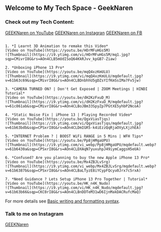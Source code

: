 ## Welcome to My Tech Space - GeekNaren

### Check out my Tech Content:

[GEEKNaren on YouTube](https://www.youtube.com/channel/UC9b5HjeayKls3UqSjTGRYMQ)
[GEEKNaren on Instagran](instagram.com/geeknaren)
[GEEKNaren on FB](https://www.facebook.com/geeknaren)


```Videos

1. *I Learnt 3D Animation to remake this Video*
[Video on YouTube](https://youtu.be/HOrMFuHGs5M)
![Thumbnail](https://i9.ytimg.com/vi/HOrMFuHGs5M/mq1.jpg?sqp=CMivrI8G&rs=AOn4CLB5mUdISoQ64KkRJvv_kpGB7-Ziaw)

2. *Unboxing iPhone 13 Pro*
[Video on YouTube](https://youtu.be/mqQ4xzKmULU)
![Thumbnail](https://i9.ytimg.com/vi/mqQ4xzKmULU/mqdefault.jpg?v=61b63c69&sqp=CMivrI8G&rs=AOn4CLBDnbhhU5gDZsYIfKmSsIMa7Fv5jw)

3. *CAMERA TURNED ON? | Don't Get Exposed | ZOOM Meetings | HINDI Tutorial*
[Video on YouTube](https://youtu.be/dH2KzFxuD_M)
![Thumbnail](https://i9.ytimg.com/vi/dH2KzFxuD_M/mqdefault.jpg?v=61c861ab&sqp=CMivrI8G&rs=AOn4CLBoJBm33SpyZp7PGtXE5yhbP2NcoA)

4. *Static Noise Fix | iPhone 13 | Playing Recorded Video*
[Video on YouTube](https://youtu.be/QgxViasTjqs)
![Thumbnail](https://i9.ytimg.com/vi/QgxViasTjqs/mqdefault.jpg?v=61b63bdb&sqp=CPSxrI8G&rs=AOn4CLDmIGR5-k4iEzzQqRjaOVyLXjzhEA)

5. *INTERNET Problem ? | BOOST WiFi RANGE in 5 Mins | WFH Tips*
[Video on YouTube](https://youtu.be/Pp8jHMgaUPU)
![Thumbnail](https://i9.ytimg.com/vi_webp/Pp8jHMgaUPU/mqdefault.webp?v=61b6430a&sqp=CPSxrI8G&rs=AOn4CLDXAqN7yuxuhpJ49iymCaggsH5eUA)

6. *Confused? Are you planning to buy the new Apple iPhone 13 Pro*
[Video on YouTube](https://youtu.be/Mx4ZBJLvSrg)
![Thumbnail](https://i9.ytimg.com/vi_webp/Mx4ZBJLvSrg/mqdefault.webp?v=61b6387b&sqp=CPSxrI8G&rs=AOn4CLBaLTyzE8iYCypFQcyu0Jrx7c5rxA)

7. *Need Guidance ? Lets Setup iPhone 13 Pro Together | Tutorial*
[Video on YouTube](https://youtu.be/HK_n4K_Nudo)
![Thumbnail](https://i9.ytimg.com/vi/HK_n4K_Nudo/mqdefault.jpg?v=61b63b66&sqp=CKC0rI8G&rs=AOn4CLBnDDTeM31wD6IjnMakDACRufcMaQ)

```

For more details see [Basic writing and formatting syntax](https://docs.github.com/en/github/writing-on-github/getting-started-with-writing-and-formatting-on-github/basic-writing-and-formatting-syntax).


### Talk to me on Instagram
[GEEKNaren](instagram.com/geeknaren)
